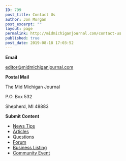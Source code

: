 ```yaml
---
ID: 799
post_title: Contact Us
author: Jon Morgan
post_excerpt: ""
layout: page
permalink: http://midmichiganjournal.com/contact-us
published: true
post_date: 2019-08-18 17:03:52
---
```

<strong>Email</strong>

<a href="mailto:editor@midmichiganjournal.com">editor@midmichiganjournal.com</a>

<strong>Postal Mail</strong>

The Mid Michigan Journal

P.O. Box 532

Shepherd, MI 48883

<strong>Submit Content</strong>
<ul>
 	<li><a href="http://midmichiganjournal.com/submit-a-news-story">News Tips</a></li>
 	<li><a href="http://midmichiganjournal.com/submit-a-news-story">Articles</a></li>
 	<li><a href="http://midmichiganjournal.com/question-archive">Questions</a></li>
 	<li><a href="http://midmichiganjournal.com/community">Forum</a></li>
 	<li><a href="https://podio.com/webforms/23035436/1638907">Business Listing</a></li>
 	<li><a href="http://midmichiganjournal.com/new-event">Community Event</a></li>
</ul>
&nbsp;
